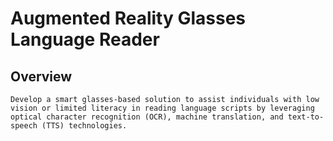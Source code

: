 # Augmented Reality Glasses Language Reader
## Overview
	Develop a smart glasses-based solution to assist individuals with low vision or limited literacy in reading language scripts by leveraging optical character recognition (OCR), machine translation, and text-to-speech (TTS) technologies.

